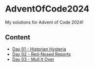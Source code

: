 # AdventOfCode2024
My solutions for Advent of Code 2024!

## Content
* [Day 01 - Historian Hysteria](https://github.com/jasonlessenich/AdventOfCode2024/tree/main/day01)
* [Day 02 - Red-Nosed Reports](https://github.com/jasonlessenich/AdventOfCode2024/tree/main/day02)
* [Day 03 - Mull It Over](https://github.com/jasonlessenich/AdventOfCode2024/tree/main/day03)
